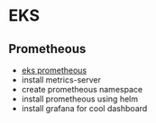 # EKS

## Prometheous

- [eks prometheous](https://docs.aws.amazon.com/eks/latest/userguide/deploy-prometheus.html)
- install metrics-server
- create prometheous namespace
- install prometheous using helm
- install grafana for cool dashboard